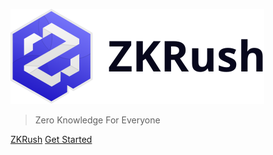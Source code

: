 ![alt ZKRush](_media/home_page.svg)

> Zero Knowledge For Everyone

[ZKRush](https://pool.zkrush.com/)
[Get Started](https://zkrush.gitbook.io/zkrush-document/mining-guide-for-beginners/aleo-testnet)
